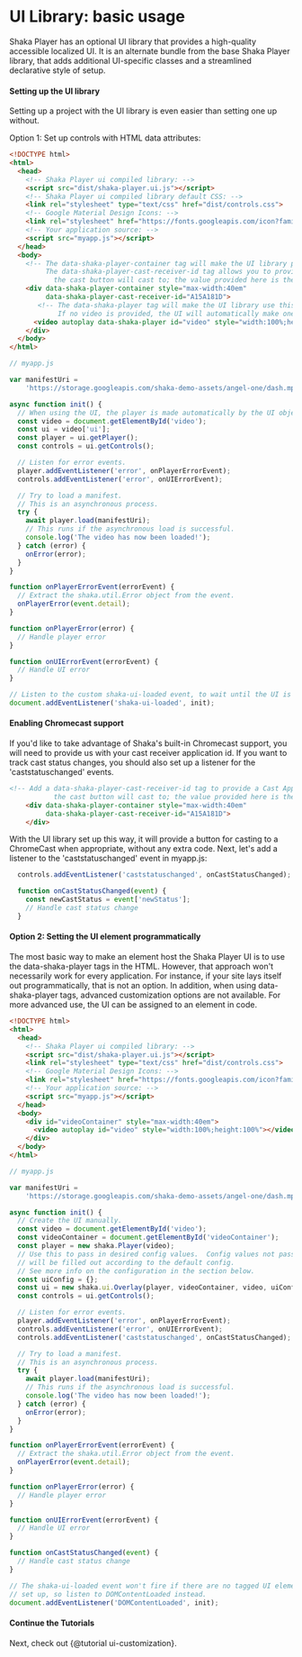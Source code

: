 # UI Library: basic usage

Shaka Player has an optional UI library that provides a high-quality accessible
localized UI. It is an alternate bundle from the base
Shaka Player library, that adds additional UI-specific classes and a streamlined
declarative style of setup.

#### Setting up the UI library

Setting up a project with the UI library is even easier than setting one up without.

Option 1: Set up controls with HTML data attributes:

```html
<!DOCTYPE html>
<html>
  <head>
    <!-- Shaka Player ui compiled library: -->
    <script src="dist/shaka-player.ui.js"></script>
    <!-- Shaka Player ui compiled library default CSS: -->
    <link rel="stylesheet" type="text/css" href="dist/controls.css">
    <!-- Google Material Design Icons: -->
    <link rel="stylesheet" href="https://fonts.googleapis.com/icon?family=Material+Icons">
    <!-- Your application source: -->
    <script src="myapp.js"></script>
  </head>
  <body>
    <!-- The data-shaka-player-container tag will make the UI library place the controls in this div.
         The data-shaka-player-cast-receiver-id tag allows you to provide a Cast Application ID that
           the cast button will cast to; the value provided here is the sample cast receiver. -->
    <div data-shaka-player-container style="max-width:40em"
         data-shaka-player-cast-receiver-id="A15A181D">
       <!-- The data-shaka-player tag will make the UI library use this video element.
            If no video is provided, the UI will automatically make one inside the container div. -->
      <video autoplay data-shaka-player id="video" style="width:100%;height:100%"></video>
    </div>
  </body>
</html>
```

```js
// myapp.js

var manifestUri =
    'https://storage.googleapis.com/shaka-demo-assets/angel-one/dash.mpd';

async function init() {
  // When using the UI, the player is made automatically by the UI object.
  const video = document.getElementById('video');
  const ui = video['ui'];
  const player = ui.getPlayer();
  const controls = ui.getControls();

  // Listen for error events.
  player.addEventListener('error', onPlayerErrorEvent);
  controls.addEventListener('error', onUIErrorEvent);

  // Try to load a manifest.
  // This is an asynchronous process.
  try {
    await player.load(manifestUri);
    // This runs if the asynchronous load is successful.
    console.log('The video has now been loaded!');
  } catch (error) {
    onError(error);
  }
}

function onPlayerErrorEvent(errorEvent) {
  // Extract the shaka.util.Error object from the event.
  onPlayerError(event.detail);
}

function onPlayerError(error) {
  // Handle player error
}

function onUIErrorEvent(errorEvent) {
  // Handle UI error
}

// Listen to the custom shaka-ui-loaded event, to wait until the UI is loaded.
document.addEventListener('shaka-ui-loaded', init);

```

#### Enabling Chromecast support

If you'd like to take advantage of Shaka's built-in Chromecast support,
you will need to provide us with your cast receiver application id.
If you want to track cast status changes, you should also
set up a listener for the 'caststatuschanged' events.

```html
<!-- Add a data-shaka-player-cast-receiver-id tag to provide a Cast Application ID that
           the cast button will cast to; the value provided here is the sample cast receiver. -->
    <div data-shaka-player-container style="max-width:40em"
         data-shaka-player-cast-receiver-id="A15A181D">
    </div>

```

With the UI library set up this way, it will provide a button for casting to a
ChromeCast when appropriate, without any extra code.
Next, let's add a listener to the 'caststatuschanged' event in myapp.js:


```js
  controls.addEventListener('caststatuschanged', onCastStatusChanged);

  function onCastStatusChanged(event) {
    const newCastStatus = event['newStatus'];
    // Handle cast status change
  }

```

<!-- TODO: Also mention the download button, once we add it. -->
#### Option 2: Setting the UI element programmatically

The most basic way to make an element host the Shaka Player UI is to use the
data-shaka-player tags in the HTML.
However, that approach won't necessarily work for every application. For
instance, if your site lays itself out programmatically, that is not an option.
In addition, when using data-shaka-player tags, advanced customization options
are not available.
For more advanced use, the UI can be assigned to an element in code.

```html
<!DOCTYPE html>
<html>
  <head>
    <!-- Shaka Player ui compiled library: -->
    <script src="dist/shaka-player.ui.js"></script>
    <link rel="stylesheet" type="text/css" href="dist/controls.css">
    <!-- Google Material Design Icons: -->
    <link rel="stylesheet" href="https://fonts.googleapis.com/icon?family=Material+Icons">
    <!-- Your application source: -->
    <script src="myapp.js"></script>
  </head>
  <body>
    <div id="videoContainer" style="max-width:40em">
      <video autoplay id="video" style="width:100%;height:100%"></video>
    </div>
  </body>
</html>
```

```js
// myapp.js

var manifestUri =
    'https://storage.googleapis.com/shaka-demo-assets/angel-one/dash.mpd';

async function init() {
  // Create the UI manually.
  const video = document.getElementById('video');
  const videoContainer = document.getElementById('videoContainer');
  const player = new shaka.Player(video);
  // Use this to pass in desired config values.  Config values not passed in
  // will be filled out according to the default config.
  // See more info on the configuration in the section below.
  const uiConfig = {};
  const ui = new shaka.ui.Overlay(player, videoContainer, video, uiConfig);
  const controls = ui.getControls();

  // Listen for error events.
  player.addEventListener('error', onPlayerErrorEvent);
  controls.addEventListener('error', onUIErrorEvent);
  controls.addEventListener('caststatuschanged', onCastStatusChanged);

  // Try to load a manifest.
  // This is an asynchronous process.
  try {
    await player.load(manifestUri);
    // This runs if the asynchronous load is successful.
    console.log('The video has now been loaded!');
  } catch (error) {
    onError(error);
  }
}

function onPlayerErrorEvent(errorEvent) {
  // Extract the shaka.util.Error object from the event.
  onPlayerError(event.detail);
}

function onPlayerError(error) {
  // Handle player error
}

function onUIErrorEvent(errorEvent) {
  // Handle UI error
}

function onCastStatusChanged(event) {
  // Handle cast status change
}

// The shaka-ui-loaded event won't fire if there are no tagged UI elements to
// set up, so listen to DOMContentLoaded instead.
document.addEventListener('DOMContentLoaded', init);
```

#### Continue the Tutorials

Next, check out {@tutorial ui-customization}.
